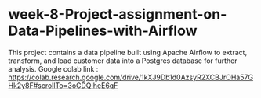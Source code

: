 # week-8-Project-assignment-on-Data-Pipelines-with-Airflow
This project contains a data pipeline built using Apache Airflow to extract, transform, and load customer data into a Postgres database for further analysis.
Google colab link : https://colab.research.google.com/drive/1kXJ9Db1d0AzsyR2XCBJrOHa57GHk2y8F#scrollTo=3oCDQIheE6qF
